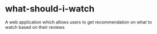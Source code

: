 # what-should-i-watch
A web application which allows users to get recommendation on what to watch based on their reviews
